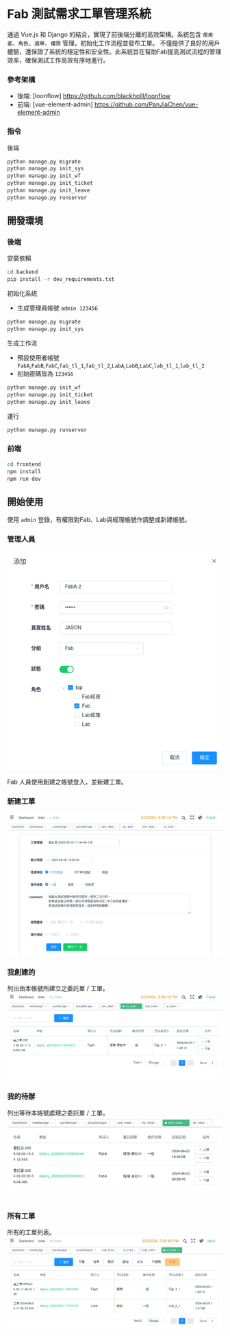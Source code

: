 # Fab 測試需求工單管理系統
通過 Vue.js 和 Django 的結合，實現了前後端分離的高效架構。系統包含 `使用者`、`角色`、`選單`、`權限` 管理，初始化工作流程並發布工單。
不僅提供了良好的用戶體驗，還保證了系統的穩定性和安全性。此系統旨在幫助Fab提高測試流程的管理效率，確保測試工作高效有序地進行。

### 參考架構
- 後端: [loonflow] https://github.com/blackholll/loonflow
- 前端: [vue-element-admin] https://github.com/PanJiaChen/vue-element-admin

### 指令
後端
```bash
python manage.py migrate
python manage.py init_sys
python manage.py init_wf
python manage.py init_ticket
python manage.py init_leave
python manage.py runserver
```
## 開發環境
### 後端
安裝依賴
```bash
cd backend
pip install -r dev_requirements.txt
```

初始化系统
- 生成管理員帳號 `admin 123456`
```bash
python manage.py migrate
python manage.py init_sys
```

生成工作流
- 預設使用者帳號 `FabA`,`FabB`,`FabC`,`fab_tl_1`,`fab_tl_2`,`LabA`,`LabB`,`LabC`,`lab_tl_1`,`lab_tl_2`
- 初始密碼皆為 `123456`

```bash
python manage.py init_wf
python manage.py init_ticket
python manage.py init_leave
```

運行
```bash
python manage.py runserver
```

### 前端
```bash
cd frontend
npm install
npm run dev
```

## 開始使用
使用 `admin` 登錄，有權限對Fab、Lab與經理帳號作調整或新建帳號。
### 管理人員
![role](https://github.com/Alextien40816291/CN_final/blob/main/gifs/admin.png)

Fab 人員使用創建之帳號登入，並新建工單。
### 新建工單
![role](https://github.com/Alextien40816291/CN_final/blob/main/gifs/ticket_new.png)

### 我創建的
列出由本帳號所建立之委託單 / 工單。
![role](https://github.com/Alextien40816291/CN_final/blob/main/gifs/ticket_my.png)

### 我的待辦
列出等待本帳號處理之委託單 / 工單。
![role](https://github.com/Alextien40816291/CN_final/blob/main/gifs/ticket_todo.png)

### 所有工單
所有的工單列表。
![role](https://github.com/Alextien40816291/CN_final/blob/main/gifs/ticket_all.png)